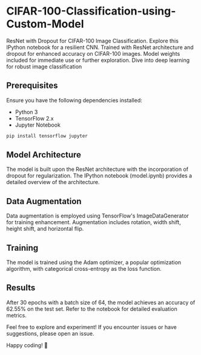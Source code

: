 # CIFAR-100-Classification-using-Custom-Model
ResNet with Dropout for CIFAR-100 Image Classification. Explore this IPython notebook for a resilient CNN. Trained with ResNet architecture and dropout for enhanced accuracy on CIFAR-100 images. Model weights included for immediate use or further exploration. Dive into deep learning for robust image classification

## Prerequisites

Ensure you have the following dependencies installed:

- Python 3
- TensorFlow 2.x
- Jupyter Notebook

```bash
pip install tensorflow jupyter
```

## Model Architecture
The model is built upon the ResNet architecture with the incorporation of dropout for regularization. The IPython notebook (model.ipynb) provides a detailed overview of the architecture.

## Data Augmentation
Data augmentation is employed using TensorFlow's ImageDataGenerator for training enhancement. Augmentation includes rotation, width shift, height shift, and horizontal flip.

## Training
The model is trained using the Adam optimizer, a popular optimization algorithm, with categorical cross-entropy as the loss function. 

## Results
After 30 epochs with a batch size of 64, the model achieves an accuracy of 62.55% on the test set. Refer to the notebook for detailed evaluation metrics.

Feel free to explore and experiment! If you encounter issues or have suggestions, please open an issue.

Happy coding! 🚀
